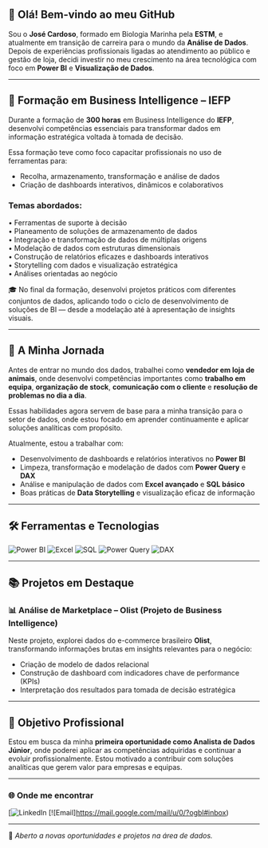## 👋 Olá! Bem-vindo ao meu GitHub

Sou o **José Cardoso**, formado em Biologia Marinha pela **ESTM**, e atualmente em transição de carreira para o mundo da **Análise de Dados**. Depois de experiências profissionais ligadas ao atendimento ao público e gestão de loja, decidi investir no meu crescimento na área tecnológica com foco em **Power BI** e **Visualização de Dados**.

---

## 🔹 Formação em Business Intelligence – IEFP

Durante a formação de **300 horas** em Business Intelligence do **IEFP**, desenvolvi competências essenciais para transformar dados em informação estratégica voltada à tomada de decisão.

Essa formação teve como foco capacitar profissionais no uso de ferramentas para:

- Recolha, armazenamento, transformação e análise de dados  
- Criação de dashboards interativos, dinâmicos e colaborativos  

### Temas abordados:
• Ferramentas de suporte à decisão  
• Planeamento de soluções de armazenamento de dados  
• Integração e transformação de dados de múltiplas origens  
• Modelação de dados com estruturas dimensionais  
• Construção de relatórios eficazes e dashboards interativos  
• Storytelling com dados e visualização estratégica  
• Análises orientadas ao negócio  

🎓 No final da formação, desenvolvi projetos práticos com diferentes conjuntos de dados, aplicando todo o ciclo de desenvolvimento de soluções de BI — desde a modelação até à apresentação de insights visuais.

---

## 🚀 A Minha Jornada

Antes de entrar no mundo dos dados, trabalhei como **vendedor em loja de animais**, onde desenvolvi competências importantes como **trabalho em equipa**, **organização de stock**, **comunicação com o cliente** e **resolução de problemas no dia a dia**.

Essas habilidades agora servem de base para a minha transição para o setor de dados, onde estou focado em aprender continuamente e aplicar soluções analíticas com propósito.

Atualmente, estou a trabalhar com:

- Desenvolvimento de dashboards e relatórios interativos no **Power BI**  
- Limpeza, transformação e modelação de dados com **Power Query** e **DAX**  
- Análise e manipulação de dados com **Excel avançado** e **SQL básico**  
- Boas práticas de **Data Storytelling** e visualização eficaz de informação  

---

## 🛠️ Ferramentas e Tecnologias

![Power BI](https://img.shields.io/badge/-Power%20BI-F2C811?logo=powerbi&logoColor=black&style=flat-square)
![Excel](https://img.shields.io/badge/-Excel-217346?logo=microsoft-excel&logoColor=white&style=flat-square)
![SQL](https://img.shields.io/badge/-SQL-4479A1?logo=postgresql&logoColor=white&style=flat-square)
![Power Query](https://img.shields.io/badge/-Power%20Query-008272?logo=microsoft&logoColor=white&style=flat-square)
![DAX](https://img.shields.io/badge/-DAX-000000?logo=databricks&logoColor=white&style=flat-square)


---

## 📚 Projetos em Destaque

### 📊 Análise de Marketplace – Olist (Projeto de Business Intelligence)

Neste projeto, explorei dados do e-commerce brasileiro **Olist**, transformando informações brutas em insights relevantes para o negócio:

- Criação de modelo de dados relacional  
- Construção de dashboard com indicadores chave de performance (KPIs)  
- Interpretação dos resultados para tomada de decisão estratégica  

---

## 🎯 Objetivo Profissional

Estou em busca da minha **primeira oportunidade como Analista de Dados Júnior**, onde poderei aplicar as competências adquiridas e continuar a evoluir profissionalmente. Estou motivado a contribuir com soluções analíticas que gerem valor para empresas e equipas.

---

### 🌐 Onde me encontrar

[![LinkedIn](https://www.linkedin.com/in/jos%C3%A9cardoso96/)
[![Email]https://mail.google.com/mail/u/0/?ogbl#inbox)

---

📌 *Aberto a novas oportunidades e projetos na área de dados.*
